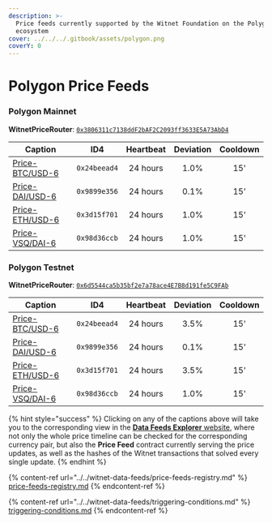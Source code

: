 ```yaml
---
description: >-
  Price feeds currently supported by the Witnet Foundation on the Polygon
  ecosystem
cover: ../../../.gitbook/assets/polygon.png
coverY: 0
---
```


# Polygon Price Feeds

### Polygon Mainnet

**WitnetPriceRouter**: [`0x3806311c7138ddF2bAF2C2093ff3633E5A73AbD4`](https://polygonscan.com/address/0x3806311c7138ddF2bAF2C2093ff3633E5A73AbD4#readContract)

| **Caption**                                                                  | **ID4**      | **Heartbeat** | **Deviation** | **Cooldown** |
| ---------------------------------------------------------------------------- | ------------ | :-----------: | :-----------: | :----------: |
| [Price-BTC/USD-6](https://feeds.witnet.io/feeds/polygon-mainnet\_btc-usd\_6) | `0x24beead4` |    24 hours   |      1.0%     |      15'     |
| [Price-DAI/USD-6](https://feeds.witnet.io/feeds/polygon-mainnet\_dai-usd\_6) | `0x9899e356` |    24 hours   |      0.1%     |      15'     |
| [Price-ETH/USD-6](https://feeds.witnet.io/feeds/polygon-mainnet\_eth-usd\_6) | `0x3d15f701` |    24 hours   |      1.0%     |      15'     |
| [Price-VSQ/DAI-6](https://feeds.witnet.io/feeds/polygon-mainnet\_vsq-dai\_6) | `0x98d36ccb` |    24 hours   |      1.0%     |      15'     |

### Polygon Testnet

**WitnetPriceRouter**: [`0x6d5544ca5b35bf2e7a78ace4E7B8d191fe5C9FAb`](https://mumbai.polygonscan.com/address/0x6d5544ca5b35bf2e7a78ace4E7B8d191fe5C9FAb#readContract)

| **Caption**                                                                  | **ID4**      | **Heartbeat** | **Deviation** | **Cooldown** |
| ---------------------------------------------------------------------------- | ------------ | :-----------: | :-----------: | :----------: |
| [Price-BTC/USD-6](https://feeds.witnet.io/feeds/polygon-testnet\_btc-usd\_6) | `0x24beead4` |    24 hours   |      3.5%     |      15'     |
| [Price-DAI/USD-6](https://feeds.witnet.io/feeds/polygon-testnet\_dai-usd\_6) | `0x9899e356` |    24 hours   |      0.1%     |      15'     |
| [Price-ETH/USD-6](https://feeds.witnet.io/feeds/polygon-testnet\_eth-usd\_6) | `0x3d15f701` |    24 hours   |      3.5%     |      15'     |
| [Price-VSQ/DAI-6](https://feeds.witnet.io/feeds/polygon-testnet\_vsq-dai\_6) | `0x98d36ccb` |    24 hours   |      1.0%     |      15'     |

{% hint style="success" %}
Clicking on any of the captions above will take you to the corresponding view in the [**Data Feeds Explorer** website](https://feeds.witnet.io), where not only the whole price timeline can be checked for the corresponding currency pair, but also the **Price Feed** contract currently serving the price updates, as well as the hashes of the Witnet transactions that solved every single update.
{% endhint %}

{% content-ref url="../../witnet-data-feeds/price-feeds-registry.md" %}
[price-feeds-registry.md](../../witnet-data-feeds/price-feeds-registry.md)
{% endcontent-ref %}

{% content-ref url="../../witnet-data-feeds/triggering-conditions.md" %}
[triggering-conditions.md](../../witnet-data-feeds/triggering-conditions.md)
{% endcontent-ref %}
